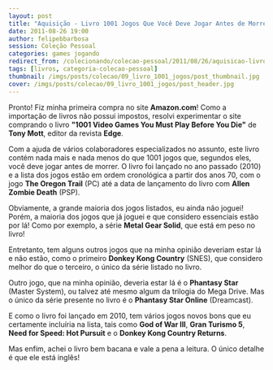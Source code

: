 ```yaml
---
layout: post
title: "Aquisição - Livro 1001 Jogos Que Você Deve Jogar Antes de Morrer"
date: 2011-08-26 19:00
author: felipebbarbosa
session: Coleção Pessoal
categories: games jogando
redirect_from: /colecionando/colecao-pessoal/2011/08/26/aquisicao-livro-1001-jogos-para-jogar-antes-de-morrer.html
tags: [livros, categoria-colecao-pessoal]
thumbnail: /imgs/posts/colecao/09_livro_1001_jogos/post_thumbnail.jpg
cover: /imgs/posts/colecao/09_livro_1001_jogos/post_header.jpg
---
```


Pronto! Fiz minha primeira compra no site **Amazon.com**! Como a importação de livros não possui impostos, resolvi experimentar o site comprando o livro **"1001 Video Games You Must Play Before You Die"** de **Tony Mott**, editor da revista **Edge**.

<!--more-->

Com a ajuda de vários colaboradores especializados no assunto, este livro contém nada mais e nada menos do que 1001 jogos que, segundos eles, você deve jogar antes de morrer. O livro foi lançado no ano passado (2010) e a lista dos jogos estão em ordem cronológica a partir dos anos 70, com o jogo **The Oregon Trail** (PC) até a data de lançamento do livro com **Allen Zombie Death** (PSP).

Obviamente, a grande maioria dos jogos listados, eu ainda não joguei! Porém, a maioria dos jogos que já joguei e que considero essenciais estão por lá! Como por exemplo, a série **Metal Gear Solid**, que está em peso no livro!

Entretanto, tem alguns outros jogos que na minha opinião deveriam estar lá e não estão, como o primeiro **Donkey Kong Country** (SNES), que considero melhor do que o terceiro, o único da série listado no livro.

Outro jogo, que na minha opinião, deveria estar lá é o **Phantasy Star** (Master System), ou talvez até mesmo algum da trilogia do Mega Drive. Mas o único da série presente no livro é o **Phantasy Star Online** (Dreamcast).

E como o livro foi lançado em 2010, tem vários jogos novos bons que eu certamente incluíria na lista, tais como **God of War III**, **Gran Turismo 5**, **Need for Speed: Hot Pursuit** e o **Donkey Kong Country Returns**.

Mas enfim, achei o livro bem bacana e vale a pena a leitura. O único detalhe é que ele está inglês!
